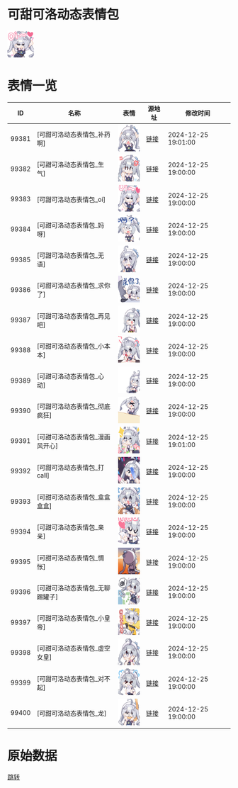 # 可甜可洛动态表情包

<img src="./cover.png" height="60" alt="cover" />

# 表情一览

|ID|名称|表情|源地址|修改时间|
|----|----|----|----|----|
|99381|[可甜可洛动态表情包_补药啊]|<img src="./pic/099381_%5B可甜可洛动态表情包_补药啊%5D.gif" height="60" alt="补药啊"/>|[链接](https://i0.hdslb.com/bfs/garb/71bf5ac26c04560e10299c332749a31c55a3c18a.gif)|2024-12-25 19:01:00|
|99382|[可甜可洛动态表情包_生气]|<img src="./pic/099382_%5B可甜可洛动态表情包_生气%5D.gif" height="60" alt="生气"/>|[链接](https://i0.hdslb.com/bfs/garb/930de77bee75d5e1c6bc9602a688e40129ae78e1.gif)|2024-12-25 19:00:00|
|99383|[可甜可洛动态表情包_oi]|<img src="./pic/099383_%5B可甜可洛动态表情包_oi%5D.gif" height="60" alt="oi"/>|[链接](https://i0.hdslb.com/bfs/garb/de2e5c254d0f307fc6168811a2951d71b82ffb9a.gif)|2024-12-25 19:00:00|
|99384|[可甜可洛动态表情包_妈呀]|<img src="./pic/099384_%5B可甜可洛动态表情包_妈呀%5D.gif" height="60" alt="妈呀"/>|[链接](https://i0.hdslb.com/bfs/garb/3a5f8166314fcd9e3c267ab3c383c5cbeba4651c.gif)|2024-12-25 19:00:00|
|99385|[可甜可洛动态表情包_无语]|<img src="./pic/099385_%5B可甜可洛动态表情包_无语%5D.gif" height="60" alt="无语"/>|[链接](https://i0.hdslb.com/bfs/garb/1bead4bc23f25e5428ab662abf8e791c4a6dadc7.gif)|2024-12-25 19:00:00|
|99386|[可甜可洛动态表情包_求你了]|<img src="./pic/099386_%5B可甜可洛动态表情包_求你了%5D.gif" height="60" alt="求你了"/>|[链接](https://i0.hdslb.com/bfs/garb/615b21aaf669ea7d4e621b23ba8025c27fcbd974.gif)|2024-12-25 19:00:00|
|99387|[可甜可洛动态表情包_再见吧]|<img src="./pic/099387_%5B可甜可洛动态表情包_再见吧%5D.gif" height="60" alt="再见吧"/>|[链接](https://i0.hdslb.com/bfs/garb/488824251dad3f933749157e19aa12170039b819.gif)|2024-12-25 19:00:00|
|99388|[可甜可洛动态表情包_小本本]|<img src="./pic/099388_%5B可甜可洛动态表情包_小本本%5D.gif" height="60" alt="小本本"/>|[链接](https://i0.hdslb.com/bfs/garb/8472fe97a6c83a46b9113f287e214b97c25ada04.gif)|2024-12-25 19:00:00|
|99389|[可甜可洛动态表情包_心动]|<img src="./pic/099389_%5B可甜可洛动态表情包_心动%5D.gif" height="60" alt="心动"/>|[链接](https://i0.hdslb.com/bfs/garb/db499d7ea359f8e0b2c1218fcd65c638f26d5394.gif)|2024-12-25 19:00:00|
|99390|[可甜可洛动态表情包_彻底疯狂]|<img src="./pic/099390_%5B可甜可洛动态表情包_彻底疯狂%5D.gif" height="60" alt="彻底疯狂"/>|[链接](https://i0.hdslb.com/bfs/garb/e5e810d23aa23699ac8630f9e926334daf8359fd.gif)|2024-12-25 19:00:00|
|99391|[可甜可洛动态表情包_漫画风开心]|<img src="./pic/099391_%5B可甜可洛动态表情包_漫画风开心%5D.gif" height="60" alt="漫画风开心"/>|[链接](https://i0.hdslb.com/bfs/garb/198e2da554e3c9eb5304db51c03bf998918b413a.gif)|2024-12-25 19:01:00|
|99392|[可甜可洛动态表情包_打call]|<img src="./pic/099392_%5B可甜可洛动态表情包_打call%5D.gif" height="60" alt="打call"/>|[链接](https://i0.hdslb.com/bfs/garb/fece80669482afc526f1545c81bf891276409ae8.gif)|2024-12-25 19:00:00|
|99393|[可甜可洛动态表情包_盒盒盒盒]|<img src="./pic/099393_%5B可甜可洛动态表情包_盒盒盒盒%5D.gif" height="60" alt="盒盒盒盒"/>|[链接](https://i0.hdslb.com/bfs/garb/d1cd691652d2838b80b7f55a47a1f8db40e01cb4.gif)|2024-12-25 19:00:00|
|99394|[可甜可洛动态表情包_亲亲]|<img src="./pic/099394_%5B可甜可洛动态表情包_亲亲%5D.gif" height="60" alt="亲亲"/>|[链接](https://i0.hdslb.com/bfs/garb/0c70a0ddbb4e7a86c6fb402fa40381e2ce954ce4.gif)|2024-12-25 19:00:00|
|99395|[可甜可洛动态表情包_惆怅]|<img src="./pic/099395_%5B可甜可洛动态表情包_惆怅%5D.gif" height="60" alt="惆怅"/>|[链接](https://i0.hdslb.com/bfs/garb/1fe1802faf9e2dec9141572457399d73b210d9dd.gif)|2024-12-25 19:00:00|
|99396|[可甜可洛动态表情包_无聊踢罐子]|<img src="./pic/099396_%5B可甜可洛动态表情包_无聊踢罐子%5D.gif" height="60" alt="无聊踢罐子"/>|[链接](https://i0.hdslb.com/bfs/garb/78caee35d5ad85de5fe9aba6629bc6128f3f6003.gif)|2024-12-25 19:00:00|
|99397|[可甜可洛动态表情包_小皇帝]|<img src="./pic/099397_%5B可甜可洛动态表情包_小皇帝%5D.gif" height="60" alt="小皇帝"/>|[链接](https://i0.hdslb.com/bfs/garb/b86bb0191a70e38582b82dcd29f047031fb10767.gif)|2024-12-25 19:00:00|
|99398|[可甜可洛动态表情包_虚空女皇]|<img src="./pic/099398_%5B可甜可洛动态表情包_虚空女皇%5D.gif" height="60" alt="虚空女皇"/>|[链接](https://i0.hdslb.com/bfs/garb/d59b0cd2cd7d760f3effeeeebf00107cb9ca7de1.gif)|2024-12-25 19:00:00|
|99399|[可甜可洛动态表情包_对不起]|<img src="./pic/099399_%5B可甜可洛动态表情包_对不起%5D.gif" height="60" alt="对不起"/>|[链接](https://i0.hdslb.com/bfs/garb/1257c25710300380c91230071bb454eda9ca9766.gif)|2024-12-25 19:00:00|
|99400|[可甜可洛动态表情包_龙]|<img src="./pic/099400_%5B可甜可洛动态表情包_龙%5D.gif" height="60" alt="龙"/>|[链接](https://i0.hdslb.com/bfs/garb/666fab716c2c03847268b9441df942e123ab3fba.gif)|2024-12-25 19:00:00|

# 原始数据

[跳转](./raw.json)

